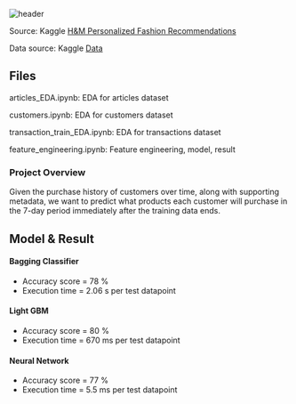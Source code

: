 
![header](https://user-images.githubusercontent.com/60201466/167953233-53ce9848-5da5-481b-a14d-270c794255d1.jpg)

Source: Kaggle [H&M Personalized Fashion Recommendations](https://www.kaggle.com/competitions/h-and-m-personalized-fashion-recommendations/overview)

Data source: Kaggle [Data](https://www.kaggle.com/competitions/h-and-m-personalized-fashion-recommendations/data)

## Files

 articles_EDA.ipynb: EDA for articles dataset

 customers.ipynb: EDA for customers dataset

transaction_train_EDA.ipynb: EDA for transactions dataset

 feature_engineering.ipynb: Feature engineering, model, result
###  Project Overview

Given the purchase history of customers over time, along with supporting metadata, we want to predict what products each customer will purchase in the 7-day period immediately after the training data ends.

##  Model & Result

#### Bagging Classifier
- Accuracy score = 78 %
- Execution time = 2.06 s per test datapoint

#### Light GBM
- Accuracy score = 80 %
- Execution time = 670 ms per test datapoint

#### Neural Network
- Accuracy score = 77 %
- Execution time = 5.5 ms per test datapoint
